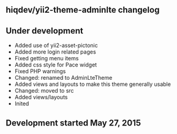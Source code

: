 hiqdev/yii2-theme-adminlte changelog
------------------------------------

## Under development

- Added use of yii2-asset-pictonic
- Added more login related pages
- Fixed getting menu items
- Added css style for Pace widget
- Fixed PHP warnings
- Changed: renamed to AdminLteTheme
- Added views and layouts to make this theme generally usable
- Changed: moved to src
- Added views/layouts
- Inited

## Development started May 27, 2015

